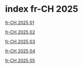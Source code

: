 # index fr-CH 2025

<a href="./01">fr-CH 2025 01</a>

<a href="./02">fr-CH 2025 02</a>

<a href="./03">fr-CH 2025 03</a>

<a href="./04">fr-CH 2025 04</a>

<a href="./05">fr-CH 2025 05</a>
